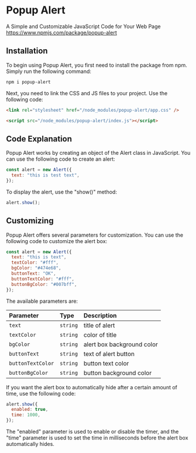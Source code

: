# Popup Alert

A Simple and Customizable JavaScript Code for Your Web Page
https://www.npmjs.com/package/popup-alert

## Installation

To begin using Popup Alert, you first need to install the package from npm. Simply run the following command:

```bash
npm i popup-alert

```

Next, you need to link the CSS and JS files to your project. Use the following code:

```html
<link rel="stylesheet" href="/node_modules/popup-alert/app.css" />
```

```html
<script src="/node_modules/popup-alert/index.js"></script>
```

## Code Explanation

Popup Alert works by creating an object of the Alert class in JavaScript. You can use the following code to create an alert:

```javascript
const alert = new Alert({
  text: "this is test text",
});
```

To display the alert, use the "show()" method:

```javascript
alert.show();
```

## Customizing

Popup Alert offers several parameters for customization. You can use the following code to customize the alert box:

```javascript
const alert = new Alert({
  text: "this is text",
  textColor: "#fff",
  bgColor: "#474e68",
  buttonText: "OK",
  buttonTextColor: "#fff",
  buttonBgColor: "#007bff",
});
```

The available parameters are:

| Parameter         | Type     | Description                |
| :---------------- | :------- | :------------------------- |
| `text`            | `string` | title of alert             |
| `textColor`       | `string` | color of title             |
| `bgColor`         | `string` | alert box background color |
| `buttonText`      | `string` | text of alert button       |
| `buttonTextColor` | `string` | button text color          |
| `buttonBgColor`   | `string` | button background color    |

If you want the alert box to automatically hide after a certain amount of time, use the following code:

```javascript
alert.show({
  enabled: true,
  time: 1000,
});
```

The "enabled" parameter is used to enable or disable the timer, and the "time" parameter is used to set the time in milliseconds before the alert box automatically hides.

